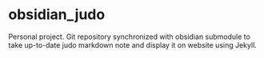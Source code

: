 # obsidian_judo
Personal project. Git repository synchronized with obsidian submodule to take up-to-date judo markdown note and display it on website using Jekyll.
